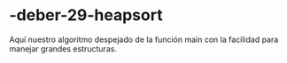 # -deber-29-heapsort
Aquí nuestro algoritmo despejado de la función main con la facilidad para manejar grandes estructuras.
